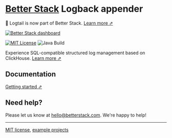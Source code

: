 # [Better Stack](https://betterstack.com/logs) Logback appender

📣 Logtail is now part of Better Stack. [Learn more ⇗](https://betterstack.com/press/introducing-better-stack/)
  
[![Better Stack dashboard](https://github.com/logtail/logback-logtail/assets/10132717/0b7a6c84-1499-4d43-b3e6-f3b40285d627)](https://betterstack.com/logs)

[![MIT License](https://img.shields.io/badge/license-MIT-blue)](LICENSE.md)
![Java Build](https://github.com/logtail/logback-logtail/workflows/Java%20Build/badge.svg)

Experience SQL-compatible structured log management based on ClickHouse. [Learn more ⇗](https://betterstack.com/logs)

## Documentation

[Getting started ⇗](https://betterstack.com/docs/logs/java/)

## Need help?
Please let us know at [hello@betterstack.com](mailto:hello@betterstack.com). We're happy to help!

---

[MIT license](https://github.com/logtail/logback-logtail/blob/main/LICENSE.md), [example projects](https://github.com/logtail/logback-logtail/tree/main/examples)
